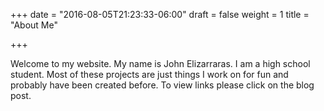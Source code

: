 +++
date = "2016-08-05T21:23:33-06:00"
draft = false
weight = 1
title = "About Me"

+++

Welcome to my website. My name is John Elizarraras. I am a high school student. Most of these projects are just things I work on for fun and probably have been created before. To view links please click on the blog post.